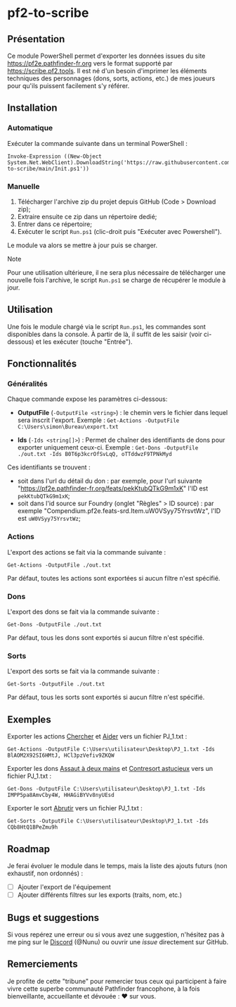 
# pf2-to-scribe

## Présentation
Ce module PowerShell permet d'exporter les données issues du site https://pf2e.pathfinder-fr.org vers le format supporté par https://scribe.pf2.tools. Il est né d'un besoin d'imprimer les éléments techniques des personnages (dons, sorts, actions, etc.) de mes joueurs pour qu'ils puissent facilement s'y référer.

## Installation

### Automatique
Exécuter la commande suivante dans un terminal PowerShell :
``` posh
Invoke-Expression ((New-Object System.Net.WebClient).DownloadString('https://raw.githubusercontent.com/6e756e75/pf2-to-scribe/main/Init.ps1'))
```

### Manuelle

1. Télécharger l'archive zip du projet depuis GitHub (Code > Download zip);
2. Extraire ensuite ce zip dans un répertoire dedié;
3. Entrer dans ce répertoire;
4. Exécuter le script `Run.ps1` (clic-droit puis "Exécuter avec Powershell").

Le module va alors se mettre à jour puis se charger.

> [!NOTE]
> Pour une utilisation ultérieure, il ne sera plus nécessaire de télécharger une nouvelle fois l'archive, le script `Run.ps1` se charge de récupérer le module à jour.

## Utilisation
Une fois le module chargé via le script `Run.ps1`, les commandes sont disponibles dans la console. À partir de là, il suffit de les saisir (voir ci-dessous) et les exécuter (touche "Entrée").

## Fonctionnalités
### Généralités
Chaque commande expose les paramètres ci-dessous:

- **OutputFile** (`-OutputFile <string>`) : le chemin vers le fichier dans lequel sera inscrit l'export. Exemple : `Get-Actions -OutputFile C:\Users\simon\Bureau\export.txt`

- **Ids** (`-Ids <string[]>`) : Permet de chaîner des identifiants de dons pour exporter uniquement ceux-ci. Exemple : `Get-Dons -OutputFile ./out.txt -Ids B0T6p3kcrOfSvLqQ, oTTddwzF9TPNkMyd`

Ces identifiants se trouvent :
- soit dans l'url du détail du don : par exemple, pour l'url suivante "https://pf2e.pathfinder-fr.org/feats/pekKtubQTkG9m1xK" l'ID est `pekKtubQTkG9m1xK`;
- soit dans l'id source sur Foundry (onglet "Règles" > ID source) : par exemple "Compendium.pf2e.feats-srd.Item.uW0VSyy75YrsvtWz", l'ID est `uW0VSyy75YrsvtWz`;

### Actions
L'export des actions se fait via la commande suivante :

```posh
Get-Actions -OutputFile ./out.txt
```

Par défaut, toutes les actions sont exportées si aucun filtre n'est spécifié.

### Dons
L'export des dons se fait via la commande suivante :

```posh
Get-Dons -OutputFile ./out.txt
```

Par défaut, tous les dons sont exportés si aucun filtre n'est spécifié.

### Sorts
L'export des sorts se fait via la commande suivante :

```posh
Get-Sorts -OutputFile ./out.txt
```

Par défaut, tous les sorts sont exportés si aucun filtre n'est spécifié.

## Exemples
Exporter les actions [Chercher](https://pf2e.pathfinder-fr.org/actions/BlAOM2X92SI6HMtJ) et [Aider](https://pf2e.pathfinder-fr.org/actions/HCl3pzVefiv9ZKQW) vers un fichier PJ_1.txt :
```posh
Get-Actions -OutputFile C:\Users\utilisateur\Desktop\PJ_1.txt -Ids BlAOM2X92SI6HMtJ, HCl3pzVefiv9ZKQW
```

Exporter les dons [Assaut à deux mains](https://pf2e.pathfinder-fr.org/feats/HHAGiBYVv8nyUEsd) et [Contresort astucieux](https://pf2e.pathfinder-fr.org/feats/IMPP5pa8AmvCby4W) vers un fichier PJ_1.txt :
```posh
Get-Dons -OutputFile C:\Users\utilisateur\Desktop\PJ_1.txt -Ids IMPP5pa8AmvCby4W, HHAGiBYVv8nyUEsd
```

Exporter le sort [Abrutir](https://pf2e.pathfinder-fr.org/spells/CQb8HtQ1BPeZmu9h) vers un fichier PJ_1.txt : 
```posh
Get-Sorts -OutputFile C:\Users\utilisateur\Desktop\PJ_1.txt -Ids CQb8HtQ1BPeZmu9h
```

## Roadmap
Je ferai évoluer le module dans le temps, mais la liste des ajouts futurs (non exhaustif, non ordonnés) :
- [ ] Ajouter l'export de l'équipement
- [ ] Ajouter différents filtres sur les exports (traits, nom, etc.)

## Bugs et suggestions
Si vous repérez une erreur ou si vous avez une suggestion, n'hésitez pas à me ping sur le [Discord](https://discord.gg/MYqudHH) (@Nunu) ou ouvrir une *issue* directement sur GitHub.

## Remerciements
Je profite de cette "tribune" pour remercier tous ceux qui participent à faire vivre cette superbe communauté Pathfinder francophone, à la fois bienveillante, accueillante et dévouée : :heart: sur vous.